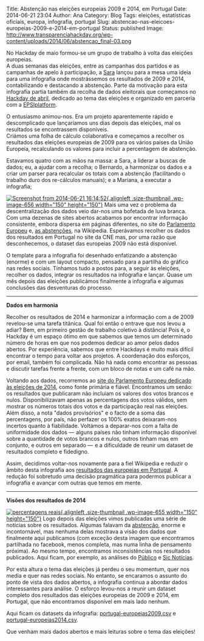 Title: Abstenção nas eleições europeias 2009 e 2014, em Portugal
Date: 2014-06-21 23:04
Author: Ana
Category: Blog
Tags: eleições, estatísticas oficiais, europa, infografia, portugal
Slug: abstencao-nas-eleicoes-europeias-2009-e-2014-em-portugal
Status: published
Image: http://www.transparenciahackday.org/wp-content/uploads/2014/06/abstencao_final-03.png

No Hackday de maio formou-se um grupo de trabalho à volta das eleições europeias.  
A duas semanas das eleições, entre as campanhas dos partidos e as campanhas de apelo à participação, a [Sara](http://twitter.com/saritamoreira) lançou para a mesa uma ideia para uma infografia onde mostrássemos os resultados de 2009 e 2014, contabilizando e destacando a abstenção. Parte da motivação para esta infografia partia também da recolha de dados eleitorais que começamos no [Hackday de abril](http://www.transparenciahackday.org/2014/04/12-de-abril-especial-transparencia-hackday-dados-eleitorais/ "12 de Abril: Especial Transparência Hackday Dados Eleitorais"), dedicado ao tema das eleições e organizado em parceria com a [EPSIplatform](http://epsiplatform.eu/ "EPSI Platform").

O entusiasmo animou-nos. Era um projeto aparentemente rápido e descomplicado que lançaríamos uns dias depois das eleições, mal os resultados se encontrassem disponíveis.  
Criámos uma folha de cálculo colaborativa e começamos a recolher os resultados das eleições europeias de 2009 para os vários países da União Europeia, recalculando os valores para incluir a percentagem de abstenção.

Estavamos quatro com as mãos na massa: a Sara, a liderar a buscas de dados; eu, a ajudar com a recolha; o Bernardo, a harmonizar os dados e a criar um parser para recalcular os totais com a abstenção (facilitando o trabalho duro dos re-cálculos manuais); e a Mariana, a executar a infografia;

[![Screenshot from 2014-06-21 16:14:52](http://www.transparenciahackday.org/wp-content/uploads/2014/06/Screenshot-from-2014-06-21-161452-150x150.png){.alignleft .size-thumbnail .wp-image-656 width="150" height="150"}](http://www.transparenciahackday.org/wp-content/uploads/2014/06/Screenshot-from-2014-06-21-161452.png) Mais uma vez o problema da descentralização dos dados veio dar-nos uma bofetada de luva branca. Com uma dezenas de sites abertos acabamos por encontrar informação consistente, embora dispersa em páginas diferentes, no site do [Parlamento Europeu](http://www.europarl.europa.eu/aboutparliament/en/00082fcd21/Results-by-country-%282009%29.html?tab=22 "European Parliament, Election Results 2009") e, [as abstenções](https://en.wikipedia.org/wiki/European_elections,_2009#Results "European_elections 2009, Results"), na Wikipedia. Esperávamos recolher os dados dos resultados em Portugal no site da CNE mas, por uma razão que desconhecemos, o dataset das europeias 2009 não está disponível.

O template para a infografia foi desenhado enfatizando a abstenção (enorme) e com um layout compacto, pensado para a partilha do gráfico nas redes sociais. Tínhamos tudo a postos para, a seguir às eleições, recolher os dados, integrar os resultados na infografia e lançar. Quase um mês depois das eleições publicámos finalmente a infografia e algumas conclusões das desventuras do processo.

------------------------------------------------------------------------

**Dados em harmonia**

Recolher os resultados de 2014 e harmonizar a informação com a de 2009 revelou-se uma tarefa titânica. Qual foi então o entrave que nos levou a adiar? Bem, em primeiro gestão de trabalho coletivo à distância! Pois é, o Hackday é um espaço ótimo em que sabemos que temos um determinado número de horas em que nos podemos dedicar ao amor pelos dados abertos. Por experiência, sabemos que entre Hackdays é muito mais difícil encontrar o tempo para voltar aos projetos. A coordenação dos esforços, por email, também foi complicada. Não há nada como encontrar as pessoas e discutir tarefas frente a frente, com um bloco de notas e um café na mão.

Voltando aos dados, recorremos ao [site do Parlamento Europeu dedicado às eleições de 2014](http://www.resultados-eleicoes2014.eu/pt/election-results-2014.html "Eleições Europeias 2014 - EU"), como fonte primária e fiável. Encontramos um senão: os resultados que publicaram não incluiam os valores dos votos brancos e nulos. Disponibilizavam apenas as percentagens dos votos válidos, sem mostrar os números totais dos votos e da participação real nas eleições. Além disso, a nota "dados provisórios" e o facto de a soma das percentagens, por país, não perfazer os 100% exatos deixaram-nos incertos quanto à fiabilidade. Voltámos a deparar-nos com a falta de uniformidade dos dados —  alguns países não tinham informação disponível sobre a quantidade de votos brancos e nulos, outros tinham mas em conjunto, e outros em separado —  e a dificuldade de reunir um dataset de resultados completo e fidedigno.

Assim, decidimos voltar-nos novamente para a fiel Wikipedia e reduzir o âmbito desta infografia aos [resultados das europeias em Portugal](http://pt.wikipedia.org/wiki/Elei%C3%A7%C3%B5es_parlamentares_europeias_de_2014_%28Portugal%29#Resultados "Resultados das Eleições Parlamentares Europeias de 2014 Portugal"). A redução foi sobretudo uma decisão pragmática para podermos publicar a infografia e avançar com outras que temos em mente.

------------------------------------------------------------------------

**Visões dos resultados de 2014**

[![percentagens reais](http://www.transparenciahackday.org/wp-content/uploads/2014/06/percentagens-reais-150x150.jpg){.alignleft .size-thumbnail .wp-image-655 width="150" height="150"}](http://www.transparenciahackday.org/wp-content/uploads/2014/06/percentagens-reais.jpg) Logo depois das eleições vimos publicadas uma série de notícias sobre os resultados. Algumas falavam da [abstenção](http://sicnoticias.sapo.pt/especiais/europeias2014/2014-05-26-votos-brancos-e-nulos-somam-745-ligeira-subida-face-a-2009 "Votos brancos e nulos somam 7,45%, ligeira subida face a 2009 "), enorme e incontornável, mas nenhuma delas mostrava a visão dos dados que finalmente aqui publicamos (com exceção desta imagem que encontramos partilhada no facebook, menos completa, mas numa linha de pensamento próxima). Ao mesmo tempo, encontramos inconsistências nos resultados publicados. Aqui ficam, por exemplo, as análises do [Público](http://www.publico.pt/europeias-2014 "Público: Europeias 2014") e [Sic Notícias](http://sicnoticias.sapo.pt/Infografias/2014-05-25-eleicoes-europeias-resultados-nacionais "Eleições Europeias, Resultados Nacionais 2014").

Por esta altura o tema das eleições já perdeu o seu momentum, quer nos media e quer nas redes sociais. No entanto, se encaramos o assunto do ponto de vista dos dados abertos, a infografia continua a abordar dados interessantes para análise. O esforço levou-nos a reunir um dataset completo dos resultados das eleições europeias de 2009 e 2014, em Portugal, que não encontramos disponível em mais lado nenhum.

Aqui ficam os datasets da infografia: [portugal-europeias2009.csv](http://transparenciahackday.org/wp-content/uploads/2014/portugal-europeias2009.csv) e [portugal-europeias2014.csv](http://transparenciahackday.org/wp-content/uploads/2014/portugal-europeias2014.csv).

Que venham mais dados abertos e mais leituras sobre o tema das eleições!
